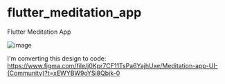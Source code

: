 # flutter_meditation_app
 Flutter Meditation App
 
 ![image](https://user-images.githubusercontent.com/63197899/205274447-75c259b3-efc4-4a32-9ed7-cfcc61459d7f.png)
 
 I'm converting this design to code: https://www.figma.com/file/j0Kpr7CF11TsPa6YajhUxe/Meditation-app-UI-(Community)?t=xEWYBW9oYSi8Qbjk-0

